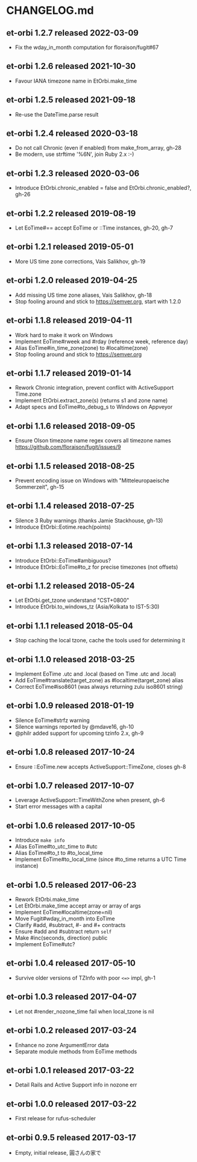 
# CHANGELOG.md


## et-orbi 1.2.7  released 2022-03-09

- Fix the wday_in_month computation for floraison/fugit#67


## et-orbi 1.2.6  released 2021-10-30

- Favour IANA timezone name in EtOrbi.make_time


## et-orbi 1.2.5  released 2021-09-18

- Re-use the DateTime.parse result


## et-orbi 1.2.4  released 2020-03-18

- Do not call Chronic (even if enabled) from make_from_array, gh-28
- Be modern, use strftime '%6N', join Ruby 2.x :-)


## et-orbi 1.2.3  released 2020-03-06

- Introduce EtOrbi.chronic_enabled = false and EtOrbi.chronic_enabled?, gh-26


## et-orbi 1.2.2  released 2019-08-19

- Let EoTime#== accept EoTime or ::Time instances, gh-20, gh-7


## et-orbi 1.2.1  released 2019-05-01

- More US time zone corrections, Vais Salikhov, gh-19


## et-orbi 1.2.0  released 2019-04-25

- Add missing US time zone aliases, Vais Salikhov, gh-18
- Stop fooling around and stick to https://semver.org, start with 1.2.0


## et-orbi 1.1.8  released 2019-04-11

- Work hard to make it work on Windows
- Implement EoTime#rweek and #rday (reference week, reference day)
- Alias EoTime#in_time_zone(zone) to #localtime(zone)
- Stop fooling around and stick to https://semver.org


## et-orbi 1.1.7  released 2019-01-14

- Rework Chronic integration, prevent conflict with ActiveSupport Time.zone
- Implement EtOrbi.extract_zone(s) (returns s1 and zone name)
- Adapt specs and EoTime#to_debug_s to Windows on Appveyor


## et-orbi 1.1.6  released 2018-09-05

- Ensure Olson timezone name regex covers all timezone names
  https://github.com/floraison/fugit/issues/9


## et-orbi 1.1.5  released 2018-08-25

- Prevent encoding issue on Windows with "Mitteleuropaeische Sommerzeit", gh-15


## et-orbi 1.1.4  released 2018-07-25

- Silence 3 Ruby warnings (thanks Jamie Stackhouse, gh-13)
- Introduce EtOrbi::Eotime.reach(points)


## et-orbi 1.1.3  released 2018-07-14

- Introduce EtOrbi::EoTime#ambiguous?
- Introduce EtOrbi::EoTime#to_z for precise timezones (not offsets)


## et-orbi 1.1.2  released 2018-05-24

- Let EtOrbi.get_tzone understand "CST+0800"
- Introduce EtOrbi.to_windows_tz (Asia/Kolkata to IST-5:30)


## et-orbi 1.1.1  released 2018-05-04

- Stop caching the local tzone, cache the tools used for determining it


## et-orbi 1.1.0  released 2018-03-25

- Implement EoTime .utc and .local (based on Time .utc and .local)
- Add EoTime#translate(target_zone) as #localtime(target_zone) alias
- Correct EoTime#iso8601 (was always returning zulu iso8601 string)


## et-orbi 1.0.9  released 2018-01-19

- Silence EoTime#strfz warning
- Silence warnings reported by @mdave16, gh-10
- @philr added support for upcoming tzinfo 2.x, gh-9


## et-orbi 1.0.8  released 2017-10-24

- Ensure ::EoTime.new accepts ActiveSupport::TimeZone, closes gh-8


## et-orbi 1.0.7  released 2017-10-07

- Leverage ActiveSupport::TimeWithZone when present, gh-6
- Start error messages with a capital


## et-orbi 1.0.6  released 2017-10-05

- Introduce `make info`
- Alias EoTime#to_utc_time to #utc
- Alias EoTime#to_t to #to_local_time
- Implement EoTime#to_local_time (since #to_time returns a UTC Time instance)


## et-orbi 1.0.5  released 2017-06-23

- Rework EtOrbi.make_time
- Let EtOrbi.make_time accept array or array of args
- Implement EoTime#localtime(zone=nil)
- Move Fugit#wday_in_month into EoTime
- Clarify #add, #subtract, #- and #+ contracts
- Ensure #add and #subtract return `self`
- Make #inc(seconds, direction) public
- Implement EoTime#utc?


## et-orbi 1.0.4  released 2017-05-10

- Survive older versions of TZInfo with poor `<=>` impl, gh-1


## et-orbi 1.0.3  released 2017-04-07

- Let not #render_nozone_time fail when local_tzone is nil


## et-orbi 1.0.2  released 2017-03-24

- Enhance no zone ArgumentError data
- Separate module methods from EoTime methods


## et-orbi 1.0.1  released 2017-03-22

- Detail Rails and Active Support info in nozone err


## et-orbi 1.0.0  released 2017-03-22

- First release for rufus-scheduler


## et-orbi 0.9.5  released 2017-03-17

- Empty, initial release, 圓さんの家で

